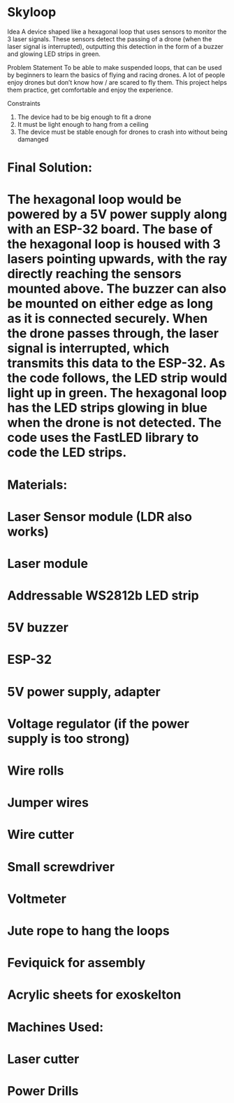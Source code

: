 # Skyloop

Idea
A device shaped like a hexagonal loop that uses sensors to monitor the 3 laser signals. These sensors detect the passing of a drone (when the laser signal is interrupted), outputting this detection in the form of a buzzer and glowing LED strips in green.

Problem Statement
To be able to make suspended loops, that can be used by beginners to learn the basics of flying and racing drones. A lot of people enjoy drones but don’t know how / are scared to fly them. This project helps them practice, get comfortable and enjoy the experience.

Constraints
1. The device had to be big enough to fit a drone 
2. It must be light enough to hang from a ceiling
3. The device must be stable enough for drones to crash into without being damanged 

# Final Solution:
# The hexagonal loop would be powered by a 5V power supply along with an ESP-32 board. The base of the hexagonal loop is housed with 3 lasers pointing upwards, with the ray directly reaching the sensors mounted above. The buzzer can also be mounted on either edge as long as it is connected securely. When the drone passes through, the laser signal is interrupted, which transmits this data to the ESP-32. As the code follows, the LED strip would light up in green. The hexagonal loop has the LED strips glowing in blue when the drone is not detected. The code uses the FastLED library to code the LED strips.

# Materials:

# Laser Sensor module (LDR also works)
# Laser module
# Addressable WS2812b LED strip
# 5V buzzer
# ESP-32
# 5V power supply, adapter
# Voltage regulator (if the power supply is too strong)
# Wire rolls
# Jumper wires
# Wire cutter
# Small screwdriver
# Voltmeter
# Jute rope to hang the loops
# Feviquick for assembly
# Acrylic sheets for exoskelton 

# Machines Used:
# Laser cutter
# Power Drills 

